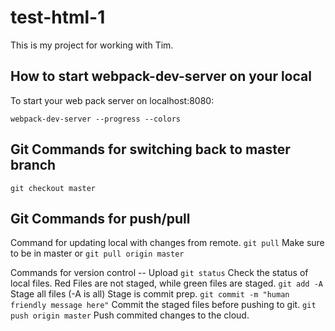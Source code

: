 # test-html-1
This is my project for working with Tim.

## How to start webpack-dev-server on your local

To start your web pack server on localhost:8080:
````
webpack-dev-server --progress --colors
````
## Git Commands for switching back to master branch
````
git checkout master
````


## Git Commands for push/pull

Command for updating local with changes from remote.
`git pull`
Make sure to be in master
or
`git pull origin master`

Commands for version control -- Upload
`git status`
Check the status of local files. Red Files are not staged, while green files are staged.
`git add -A`
Stage all files (-A is all) Stage is commit prep.
`git commit -m "human friendly message here"`
Commit the staged files before pushing to git.
`git push origin master`
Push commited changes to the cloud.
